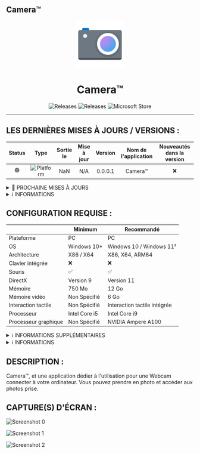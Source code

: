 ## Camera™

<p align="center">
  <img width="128" align="center" src="https://github.com/SIDL-C0R0RATI0N/Camera/blob/main/assets/logo/logo.png">
</p>
<h1 align="center">
  Camera™
</h1>
<p align="center">
  <a style="text-decoration:none" href="https://github.com/SIDL-C0R0RATI0N/Camera">
    <img src="https://img.shields.io/github/package-json/v/SIDL-C0R0RATI0N/Camera?label=VERSION&style=for-the-badge" alt="Releases" />
  </a>
  <a style="text-decoration:none" href="https://github.com/SIDL-C0R0RATI0N/Camera/releases">
    <img src="https://img.shields.io/github/v/release/SIDL-C0R0RATI0N/Camera?include_prereleases&sort=date&style=for-the-badge" alt="Releases" />
  </a>
  <a style="text-decoration:none" href="https://www.microsoft.com/store/apps/9N56B40F1W05">
    <img src="https://img.shields.io/badge/Microsoft%20Store-blue?style=for-the-badge&logo=microsoft" alt="Microsoft Store" />
  </a>
</p>

***

## LES DERNIÈRES MISES À JOURS / VERSIONS :
| Status | Type | Sortie le | Mise à jour | Version | Nom de l'application | Nouveautés dans la version |
|:-:|:-:|:-:|:-:|:-:|:-:|:-:|
| 🟢 | <img src="https://img.shields.io/badge/UWP-orange.svg?style=for-the-badge" alt="Platform" /> | NaN | N/A | 0.0.0.1 | Camera™ | :x: |

<details><summary>🔁 PROCHAINE MISES À JOURS</summary>
  <p>

  | Status | Version | Date | Plateform | Nom de l'application | Correctif / Ajouts |
  | ------ | ------- | ---- | --------- | -------------------- | ------------------ |
  | 🟠 | NaN | NaN | <img src="https://img.shields.io/badge/UWP-orange.svg?style=for-the-badge" alt="Platform" /> | Camera™ | NaN |

  > [A] = _Ajouts_ | [C] = _Correctif_
  </p>
</details>
                                                                                             
<details><summary>ℹ INFORMATIONS</summary>
  <p>
    
  > 🟢 = _Disponible_ | 🟠 = _En développement_ | 🔴 = _Indisponible_ 
    
  </p>
</details>

## CONFIGURATION REQUISE :

  |            | Minimum | Recommandé |
  | ---------- | ------- | ---------- |
  | Plateforme | PC | PC |
  | OS | Windows 10* | Windows 10 / Windows 11² |
  | Architecture | X86 / X64 | X86, X64, ARM64 |
  | Clavier intégrée | ❌ | ❌ |
  | Souris | ✅ | ✅ |
  | DirectX | Version 9 | Version 11 |
  | Mémoire | 750 Mo | 12 Go |
  | Mémoire vidéo | Non Spécifié | 6 Go |
  | Interaction tactile | Non Spécifié | Interaction tactile intégrée |
  | Processeur | Intel Core i5 | Intel Core i9 |
  | Processeur graphique | Non Spécifié | NVIDIA Ampere A100 |

                                                                                             
  <details><summary>ℹ INFORMATIONS SUPPLÉMENTAIRES</summary>
  <p>

  ## INFORMATIONS SUPPLÉMENTAIRES

  | Développé par | <a target="_blank" href="https://sidl-corporation.fr/">SIDL CORPORATION</a> |
  |:-:|:-:|
  | Publié par | <a target="_blank" href="https://apps.microsoft.com/store/search?publisher=SIDL%20CORPORATION">SIDL CORPORATION</a> |
  | Date de sortie | NaN |
  | Mise à jour | NaN |
  | Catégorie | NaN |
  | Taille approximative | NaN Mo |
  | Langues prises en charge | Anglais, Français |
  | Version | 0.0.0.1 |

  </p>
  </details>
                                                                                             
  <details><summary>ℹ INFORMATIONS</summary>
  <p>

  > (* : Windows 10 version 18362.0 ou supérieure).<br/>
  > (² : L'application peut-être compatible sur Windows 11, mes jamais testé par le développeur). 
  </p>
  </details>

## DESCRIPTION :

Camera™, et une application dédier à l'utilisation pour une Webcam connecter à votre ordinateur. Vous pouvez prendre en photo et accéder aux photos prise.

## CAPTURE(S) D'ÉCRAN :

  ![Screenshot 0](...)
  
  ![Screenshot 1](...)
  
  ![Screenshot 2](...)
